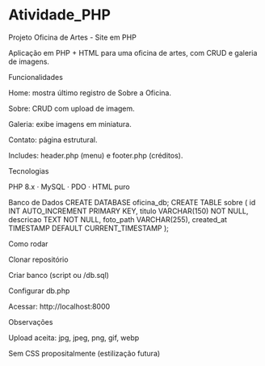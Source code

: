 # Atividade_PHP
Projeto Oficina de Artes - Site em PHP

Aplicação em PHP + HTML para uma oficina de artes, com CRUD e galeria de imagens.

Funcionalidades

Home: mostra último registro de Sobre a Oficina.

Sobre: CRUD com upload de imagem.

Galeria: exibe imagens em miniatura.

Contato: página estrutural.

Includes: header.php (menu) e footer.php (créditos).

Tecnologias

PHP 8.x · MySQL · PDO · HTML puro

Banco de Dados
CREATE DATABASE oficina_db;
CREATE TABLE sobre (
  id INT AUTO_INCREMENT PRIMARY KEY,
  titulo VARCHAR(150) NOT NULL,
  descricao TEXT NOT NULL,
  foto_path VARCHAR(255),
  created_at TIMESTAMP DEFAULT CURRENT_TIMESTAMP
);

Como rodar

Clonar repositório

Criar banco (script ou /db.sql)

Configurar db.php

Acessar: http://localhost:8000

Observações

Upload aceita: jpg, jpeg, png, gif, webp

Sem CSS propositalmente (estilização futura)
